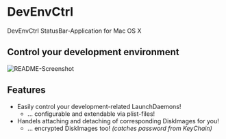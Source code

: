 # DevEnvCtrl

DevEnvCtrl StatusBar-Application for Mac OS X

## Control your development environment

![README-Screenshot](https://raw.github.com/mmichaa/DevEnvToggle/master/README-Screenshot.png)

## Features

* Easily control your development-related LaunchDaemons!
  * ... configurable and extendable via plist-files!
* Handels attaching and detaching of corresponding DiskImages for you!
  * ... encrypted DiskImages too! *(catches password from KeyChain)*
